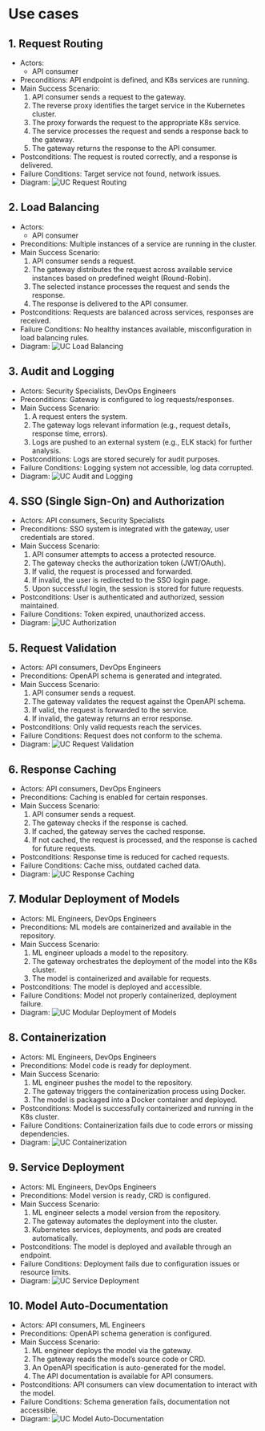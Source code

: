 # Use cases

## 1. Request Routing
* Actors:
    * API consumer
* Preconditions: API endpoint is defined, and K8s services are running.
* Main Success Scenario:
    1.	API consumer sends a request to the gateway.
    2.	The reverse proxy identifies the target service in the Kubernetes cluster.
    3.	The proxy forwards the request to the appropriate K8s service.
    4.	The service processes the request and sends a response back to the gateway.
    5.	The gateway returns the response to the API consumer.
* Postconditions: The request is routed correctly, and a response is delivered.
* Failure Conditions: Target service not found, network issues.
* Diagram:
![UC Request Routing](http://www.plantuml.com/plantuml/proxy?src=https://raw.githubusercontent.com/fanglores/Advanced-Software-Design/refs/heads/master/General/UseCases/puml/1_uc_request_routing.puml)

## 2. Load Balancing
* Actors:
    * API consumer
* Preconditions: Multiple instances of a service are running in the cluster.
* Main Success Scenario:
    1. API consumer sends a request.
    2. The gateway distributes the request across available service instances based on predefined weight (Round-Robin).
    3. The selected instance processes the request and sends the response.
    4. The response is delivered to the API consumer.
* Postconditions: Requests are balanced across services, responses are received.
* Failure Conditions: No healthy instances available, misconfiguration in load balancing rules.
* Diagram:
![UC Load Balancing](http://www.plantuml.com/plantuml/proxy?src=https://raw.githubusercontent.com/fanglores/Advanced-Software-Design/refs/heads/master/General/UseCases/puml/2_uc_load_balancing.puml)

## 3. Audit and Logging
* Actors: Security Specialists, DevOps Engineers
* Preconditions: Gateway is configured to log requests/responses.
* Main Success Scenario:
    1. A request enters the system.
    2. The gateway logs relevant information (e.g., request details, response time, errors).
    3. Logs are pushed to an external system (e.g., ELK stack) for further analysis.
* Postconditions: Logs are stored securely for audit purposes.
* Failure Conditions: Logging system not accessible, log data corrupted.
* Diagram:
![UC Audit and Logging](http://www.plantuml.com/plantuml/proxy?src=https://raw.githubusercontent.com/fanglores/Advanced-Software-Design/refs/heads/master/General/UseCases/puml/3_uc_logging.puml)

## 4. SSO (Single Sign-On) and Authorization
* Actors: API consumers, Security Specialists
* Preconditions: SSO system is integrated with the gateway, user credentials are stored.
* Main Success Scenario:
    1. API consumer attempts to access a protected resource.
    2. The gateway checks the authorization token (JWT/OAuth).
    3. If valid, the request is processed and forwarded.
    4. If invalid, the user is redirected to the SSO login page.
    5. Upon successful login, the session is stored for future requests.
* Postconditions: User is authenticated and authorized, session maintained.
* Failure Conditions: Token expired, unauthorized access.
* Diagram:
![UC Authorization](http://www.plantuml.com/plantuml/proxy?src=https://raw.githubusercontent.com/fanglores/Advanced-Software-Design/refs/heads/master/General/UseCases/puml/4_uc_auth.puml)

## 5. Request Validation
* Actors: API consumers, DevOps Engineers
* Preconditions: OpenAPI schema is generated and integrated.
* Main Success Scenario:
    1. API consumer sends a request.
    2. The gateway validates the request against the OpenAPI schema.
    3. If valid, the request is forwarded to the service.
    4. If invalid, the gateway returns an error response.
* Postconditions: Only valid requests reach the services.
* Failure Conditions: Request does not conform to the schema.
* Diagram:
![UC Request Validation](http://www.plantuml.com/plantuml/proxy?src=https://raw.githubusercontent.com/fanglores/Advanced-Software-Design/refs/heads/master/General/UseCases/puml/5_uc_request_validation.puml)

## 6. Response Caching
* Actors: API consumers, DevOps Engineers
* Preconditions: Caching is enabled for certain responses.
* Main Success Scenario:
    1. API consumer sends a request.
    2. The gateway checks if the response is cached.
    3. If cached, the gateway serves the cached response.
    4. If not cached, the request is processed, and the response is cached for future requests.
* Postconditions: Response time is reduced for cached requests.
* Failure Conditions: Cache miss, outdated cached data.
* Diagram:
![UC Response Caching](http://www.plantuml.com/plantuml/proxy?src=https://raw.githubusercontent.com/fanglores/Advanced-Software-Design/refs/heads/master/General/UseCases/puml/6_uc_response_caching.puml)

## 7. Modular Deployment of Models
* Actors: ML Engineers, DevOps Engineers
* Preconditions: ML models are containerized and available in the repository.
* Main Success Scenario:
    1. ML engineer uploads a model to the repository.
    2. The gateway orchestrates the deployment of the model into the K8s cluster.
    3. The model is containerized and available for requests.
* Postconditions: The model is deployed and accessible.
* Failure Conditions: Model not properly containerized, deployment failure.
* Diagram:
![UC Modular Deployment of Models](http://www.plantuml.com/plantuml/proxy?src=https://raw.githubusercontent.com/fanglores/Advanced-Software-Design/refs/heads/master/General/UseCases/puml/7_uc_deployment.puml)

## 8. Containerization
* Actors: ML Engineers, DevOps Engineers
* Preconditions: Model code is ready for deployment.
* Main Success Scenario:
    1. ML engineer pushes the model to the repository.
    2. The gateway triggers the containerization process using Docker.
    3. The model is packaged into a Docker container and deployed.
* Postconditions: Model is successfully containerized and running in the K8s cluster.
* Failure Conditions: Containerization fails due to code errors or missing dependencies.
* Diagram:
![UC Containerization](http://www.plantuml.com/plantuml/proxy?src=https://raw.githubusercontent.com/fanglores/Advanced-Software-Design/refs/heads/master/General/UseCases/puml/8_uc_containerization.puml)

## 9. Service Deployment
* Actors: ML Engineers, DevOps Engineers
* Preconditions: Model version is ready, CRD is configured.
* Main Success Scenario:
    1. ML engineer selects a model version from the repository.
    2. The gateway automates the deployment into the cluster.
    3. Kubernetes services, deployments, and pods are created automatically.
* Postconditions: The model is deployed and available through an endpoint.
* Failure Conditions: Deployment fails due to configuration issues or resource limits.
* Diagram:
![UC Service Deployment](http://www.plantuml.com/plantuml/proxy?src=https://raw.githubusercontent.com/fanglores/Advanced-Software-Design/refs/heads/master/General/UseCases/puml/9_uc_service_deployment.puml)

## 10. Model Auto-Documentation
* Actors: API consumers, ML Engineers
* Preconditions: OpenAPI schema generation is configured.
* Main Success Scenario:
    1. ML engineer deploys the model via the gateway.
    2. The gateway reads the model’s source code or CRD.
    3. An OpenAPI specification is auto-generated for the model.
    4. The API documentation is available for API consumers.
* Postconditions: API consumers can view documentation to interact with the model.
* Failure Conditions: Schema generation fails, documentation not accessible.
* Diagram:
![UC Model Auto-Documentation](http://www.plantuml.com/plantuml/proxy?src=https://raw.githubusercontent.com/fanglores/Advanced-Software-Design/refs/heads/master/General/UseCases/puml/10_uc_documentation.puml)